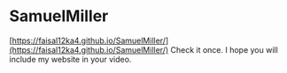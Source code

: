 # SamuelMiller
[https://faisal12ka4.github.io/SamuelMiller/](https://faisal12ka4.github.io/SamuelMiller/)
Check it once. I hope you will include my website in your video.
